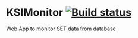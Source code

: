 # KSIMonitor [![Build status](https://ci.appveyor.com/api/projects/status/geufap4gffnljo63)](https://ci.appveyor.com/project/Walkman100/KSIMonitor)
Web App to monitor SET data from database
